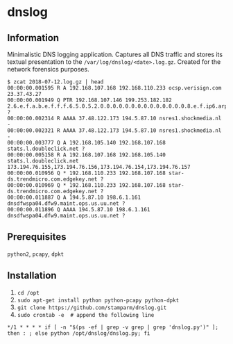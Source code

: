 # dnslog

## Information

Minimalistic DNS logging application. Captures all DNS traffic and stores its textual presentation to the `/var/log/dnslog/<date>.log.gz`. Created for the network forensics purposes.

```
$ zcat 2018-07-12.log.gz | head
00:00:00.001595 R A 192.168.107.168 192.168.110.233 ocsp.verisign.com 23.37.43.27
00:00:00.001949 Q PTR 192.168.107.146 199.253.182.182 2.6.e.f.a.b.e.f.f.f.6.5.0.5.2.0.0.0.0.0.0.0.0.0.0.0.0.0.0.8.e.f.ip6.arpa ?
00:00:00.002314 R AAAA 37.48.122.173 194.5.87.10 nsres1.shockmedia.nl -
00:00:00.002321 R AAAA 37.48.122.173 194.5.87.10 nsres1.shockmedia.nl -
00:00:00.003777 Q A 192.168.105.140 192.168.107.168 stats.l.doubleclick.net ?
00:00:00.005158 R A 192.168.107.168 192.168.105.140 stats.l.doubleclick.net 173.194.76.155,173.194.76.156,173.194.76.154,173.194.76.157
00:00:00.010956 Q * 192.168.110.233 192.168.107.168 star-ds.trendmicro.com.edgekey.net ?
00:00:00.010969 Q * 192.168.110.233 192.168.107.168 star-ds.trendmicro.com.edgekey.net ?
00:00:00.011887 Q A 194.5.87.10 198.6.1.161 dnsdfwspa04.dfw9.maint.ops.us.uu.net ?
00:00:00.011896 Q AAAA 194.5.87.10 198.6.1.161 dnsdfwspa04.dfw9.maint.ops.us.uu.net ?
```

## Prerequisites

`python2`, `pcapy`, `dpkt`

## Installation
1) `cd /opt`
2) `sudo apt-get install python python-pcapy python-dpkt`
3) `git clone https://github.com/stamparm/dnslog.git`
4) `sudo crontab -e  # append the following line`

`*/1 * * * * if [ -n "$(ps -ef | grep -v grep | grep 'dnslog.py')" ]; then : ; else python /opt/dnslog/dnslog.py; fi`
